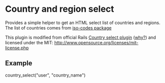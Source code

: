 # Country and region select

Provides a simple helper to get an HTML select list of countries and regions. 
The list of countries comes from [iso-codes package]( http://svn.debian.org/wsvn/pkg-isocodes/trunk/iso-codes/iso_3166/iso_3166.xml?op=file&rev=0&sc=0)

This plugin is modified from official Rails [Country select plugin](http://github.com/rails/country_select/tree/master) ([why?](http://hlb.yichi.org/blog/2008/09/22/258))
and licensed under the MIT: http://www.opensource.org/licenses/mit-license.php

## Example

country_select("user", "country_name")